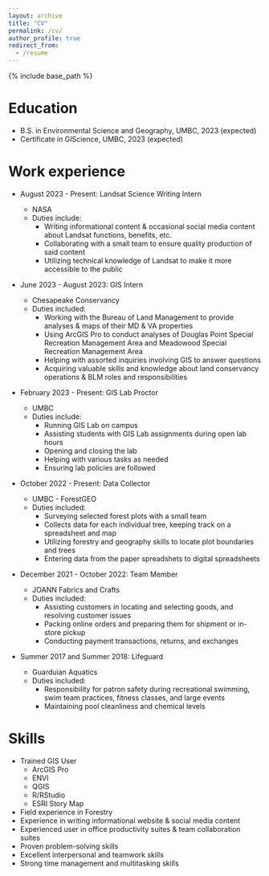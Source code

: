 ```yaml
---
layout: archive
title: "CV"
permalink: /cv/
author_profile: true
redirect_from:
  - /resume
---
```


{% include base_path %}

Education
======
* B.S. in Environmental Science and Geography, UMBC, 2023 (expected)
* Certificate in GIScience, UMBC, 2023 (expected)

Work experience
======
* August 2023 - Present: Landsat Science Writing Intern
  * NASA
  * Duties include:
    * Writing informational content & occasional social media content about Landsat functions, benefits, etc.
    * Collaborating with a small team to ensure quality production of said content
    * Utilizing technical knowledge of Landsat to make it more accessible to the public

* June 2023 - August 2023: GIS Intern
  * Chesapeake Conservancy
  * Duties included:
    * Working with the Bureau of Land Management to provide analyses & maps of their MD & VA properties
    * Using ArcGIS Pro to conduct analyses of Douglas Point Special Recreation Management Area and Meadowood Special Recreation Management Area
    * Helping with assorted inquiries involving GIS to answer questions
    * Acquiring valuable skills and knowledge about land conservancy operations & BLM roles and responsibilities

* February 2023 - Present: GIS Lab Proctor
  * UMBC
  * Duties include:
    * Running GIS Lab on campus
    * Assisting students with GIS Lab assignments during open lab hours
    * Opening and closing the lab
    * Helping with various tasks as needed
    * Ensuring lab policies are followed


* October 2022 - Present: Data Collector
  * UMBC - ForestGEO
  * Duties included:
    *  Surveying selected forest plots with a small team
    *  Collects data for each individual tree, keeping track on a spreadsheet and map
    *  Utilizing forestry and geography skills to locate plot boundaries and trees
    *  Entering data from the paper spreadshets to digital spreadsheets


* December 2021 - October 2022: Team Member
  * JOANN Fabrics and Crafts
  * Duties included:
    * Assisting customers in locating and selecting goods, and resolving customer issues
    * Packing online orders and preparing them for shipment or in-store pickup
    * Conducting payment transactions, returns, and exchanges


* Summer 2017 and Summer 2018: Lifeguard
  * Guarduian Aquatics
  * Duties included:
    * Responsibility for patron safety during recreational swimming, swim team practices, fitness classes, and large events
    * Maintaining pool cleanliness and chemical levels
  
Skills
======
* Trained GIS User
  * ArcGIS Pro
  * ENVI
  * QGIS
  * R/RStudio
  * ESRI Story Map
* Field experience in Forestry
* Experience in writing informational website & social media content
* Experienced user in office productivity suites & team collaboration suites
* Proven problem-solving skills
* Excellent interpersonal and teamwork skills
* Strong time management and multitasking skills

